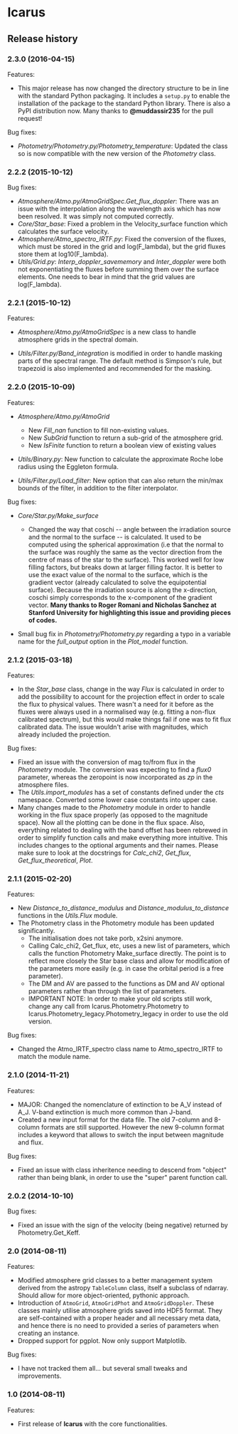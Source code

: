 # Icarus

## Release history

### 2.3.0 (2016-04-15)

Features:

- This major release has now changed the directory structure to be in line with the standard Python packaging. It includes a ``setup.py`` to enable the installation of the package to the standard Python library. There is also a PyPI distribution now. Many thanks to **@muddassir235** for the pull request!


Bug fixes:

- _Photometry/Photometry.py/Photometry_temperature_: Updated the class so is now compatible with the new version of the _Photometry_ class.


### 2.2.2 (2015-10-12)

Bug fixes:

- _Atmosphere/Atmo.py/AtmoGridSpec.Get_flux_doppler_: There was an issue with the interpolation along the wavelength axis which has now been resolved. It was simply not computed correctly.
- _Core/Star_base_: Fixed a problem in the Velocity_surface function which calculates the surface velocity.
- _Atmosphere/Atmo_spectro_IRTF.py_: Fixed the conversion of the fluxes, which must be stored in the grid and log(F_lambda), but the grid fluxes store them at log10(F_lambda).
- _Utils/Grid.py_: _Interp_doppler_savememory_ and _Inter_doppler_ were both not exponentiating the fluxes before summing them over the surface elements. One needs to bear in mind that the grid values are log(F_lambda).


### 2.2.1 (2015-10-12)

Features:

- _Atmosphere/Atmo.py/AtmoGridSpec_ is a new class to handle atmosphere grids in the spectral domain.

- _Utils/Filter.py/Band_integration_ is modified in order to handle masking parts of the spectral range. The default method is Simpson's rule, but trapezoid is also implemented and recommended for the masking.

### 2.2.0 (2015-10-09)

Features:

- _Atmosphere/Atmo.py/AtmoGrid_

    - New _Fill_nan_ function to fill non-existing values.
    - New _SubGrid_ function to return a sub-grid of the atmosphere grid.
    - New _IsFinite_ function to return a boolean view of existing values

- _Utils/Binary.py_: New function to calculate the approximate Roche lobe radius using the Eggleton formula.
- _Utils/Filter.py/Load_filter_: New option that can also return the min/max bounds of the filter, in addition to the filter interpolator.


Bug fixes:

- _Core/Star.py/Make_surface_

    - Changed the way that coschi -- angle between the irradiation source and the normal to the surface -- is calculated. It used to be computed using the spherical approximation (i.e that the normal to the surface was roughly the same as the vector direction from the centre of mass of the star to the surface). This worked well for low filling factors, but breaks down at larger filling factor. It is better to use the exact value of the normal to the surface, which is the gradient vector (already calculated to solve the equipotential surface). Because the irradiation source is along the x-direction, coschi simply corresponds to the x-component of the gradient vector. __Many thanks to Roger Romani and Nicholas Sanchez at Stanford University for highlighting this issue and providing pieces of codes.__

- Small bug fix in _Photometry/Photometry.py_ regarding a typo in a variable name for the _full_output_ option in the _Plot_model_ function.


### 2.1.2 (2015-03-18)

Features:

- In the _Star_base_ class, change in the way _Flux_ is calculated in order to add the possibility to account for the projection effect in order to scale the flux to physical values. There wasn't a need for it before as the fluxes were always used in a normalised way (e.g. fitting a non-flux calibrated spectrum), but this would make things fail if one was to fit flux calibrated data. The issue wouldn't arise with magnitudes, which already included the projection.

Bug fixes:

- Fixed an issue with the conversion of mag to/from flux in the _Photometry_ module. The conversion was expecting to find a _flux0_ parameter, whereas the zeropoint is now incorporated as _zp_ in the atmosphere files.
- The _Utils.import_modules_ has a set of constants defined under the _cts_ namespace. Converted some lower case constants into upper case.
- Many changes made to the _Photometry_ module in order to handle working in the flux space properly (as opposed to the magnitude space). Now all the plotting can be done in the flux space. Also, everything related to dealing with the band offset has been rebrewed in order to simplify function calls and make everything more intuitive. This includes changes to the optional arguments and their names. Please make sure to look at the docstrings for _Calc_chi2_, _Get_flux_, _Get_flux_theoretical_, _Plot_.


### 2.1.1 (2015-02-20)

Features:

- New _Distance_to_distance_modulus_ and _Distance_modulus_to_distance_ functions in the _Utils.Flux_ module.
- The Photometry class in the Photometry module has been updated significantly.
    - The initialisation does not take porb, x2sini anymore.
    - Calling Calc_chi2, Get_flux, etc, uses a new list of parameters, which calls the function Photometry Make_surface directly. The point is to reflect more closely the Star base class and allow for modification of the parameters more easily (e.g. in case the orbital period is a free parameter).
    - The DM and AV are passed to the functions as DM and AV optional parameters rather than through the list of parameters.
    - IMPORTANT NOTE: In order to make your old scripts still work, change any call from Icarus.Photometry.Photometry to Icarus.Photometry_legacy.Photometry_legacy in order to use the old version.

Bug fixes:

- Changed the Atmo_IRTF_spectro class name to Atmo_spectro_IRTF to match the module name.


### 2.1.0 (2014-11-21)

Features:

- MAJOR: Changed the nomenclature of extinction to be A_V instead of A_J. V-band extinction is much more common than J-band.
- Created a new input format for the data file. The old 7-column and 8-column formats are still supported. However the new 9-column format includes a keyword that allows to switch the input between magnitude and flux.

Bug fixes:

- Fixed an issue with class inheritence needing to descend from "object" rather than being blank, in order to use the "super" parent function call.


### 2.0.2 (2014-10-10)

Bug fixes:

- Fixed an issue with the sign of the velocity (being negative) returned by Photometry.Get_Keff.


### 2.0 (2014-08-11)

Features:

- Modified atmosphere grid classes to a better management system derived from the astropy `TableColumn` class, itself a subclass of ndarray. Should allow for more object-oriented, pythonic approach.
- Introduction of `AtmoGrid`, `AtmoGridPhot` and `AtmoGridDoppler`. These classes mainly utilise atmosphere grids saved into HDF5 format. They are self-contained with a proper header and all necessary meta data, and hence there is no need to provided a series of parameters when creating an instance.
- Dropped support for pgplot. Now only support Matplotlib.

Bug fixes:

- I have not tracked them all... but several small tweaks and improvements.


### 1.0 (2014-08-11)

Features:

- First release of **Icarus** with the core functionalities.



